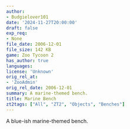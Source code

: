 ```yaml
---
author:
- Budgielover101
date: '2024-11-27T20:00:00'
draft: false
exp_req:
- None
file_date: 2006-12-01
file_size: 142 KB
game: Zoo Tycoon 2
has_author: true
languages:
license: 'Unknown'
orig_rel_at:
- 'ZooAdmin'
orig_rel_date: 2006-12-01
summary: A marine-themed bench.
title: Marine Bench
zt2tags: ["All", "ZT2", "Objects", "Benches"]
---
```

A blue-ish marine-themed bench.
